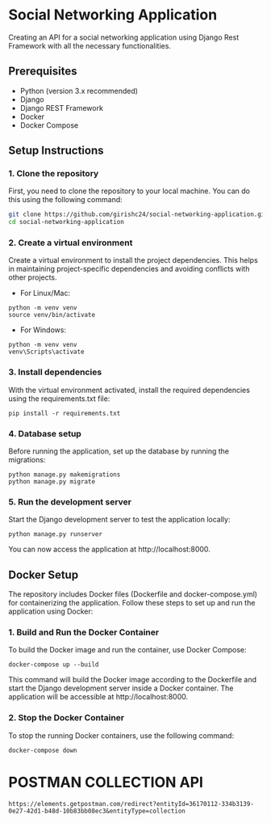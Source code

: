 # Social Networking Application

Creating an API for a social networking application using Django Rest Framework with all the necessary functionalities.

## Prerequisites

- Python (version 3.x recommended)
- Django
- Django REST Framework
- Docker
- Docker Compose

## Setup Instructions

### 1. Clone the repository

First, you need to clone the repository to your local machine. You can do this using the following command:

```bash
git clone https://github.com/girishc24/social-networking-application.git
cd social-networking-application
```
### 2. Create a virtual environment

Create a virtual environment to install the project dependencies. This helps in maintaining project-specific dependencies and avoiding conflicts with other projects.

- For Linux/Mac:
```
python -m venv venv
source venv/bin/activate
```
- For Windows:
```
python -m venv venv
venv\Scripts\activate
```
### 3. Install dependencies

With the virtual environment activated, install the required dependencies using the requirements.txt file:
```
pip install -r requirements.txt
```
### 4. Database setup
Before running the application, set up the database by running the migrations:
```
python manage.py makemigrations
python manage.py migrate
```
### 5. Run the development server
Start the Django development server to test the application locally:
```
python manage.py runserver
```
You can now access the application at http://localhost:8000.

## Docker Setup
The repository includes Docker files (Dockerfile and docker-compose.yml) for containerizing the application. Follow these steps to set up and run the application using Docker:

### 1. Build and Run the Docker Container
To build the Docker image and run the container, use Docker Compose:
```
docker-compose up --build
```
This command will build the Docker image according to the Dockerfile and start the Django development server inside a Docker container. The application will be accessible at http://localhost:8000.

### 2. Stop the Docker Container
To stop the running Docker containers, use the following command:
```
docker-compose down
```

# POSTMAN COLLECTION API 
```
https://elements.getpostman.com/redirect?entityId=36170112-334b3139-0e27-42d1-b48d-10b83bb08ec3&entityType=collection
```


